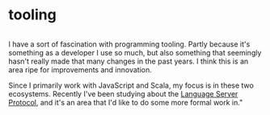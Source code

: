 # tooling

```scala mdoc:percentages:tooling
```

I have a sort of fascination with programming tooling. Partly because it's
something as a developer I use so much, but also something that seemingly hasn't
really made that many changes in the past years. I think this is an area ripe
for improvements and innovation.

Since I primarily work with JavaScript and Scala, my focus is in these two
ecosystems. Recently I've been studying about the [Language Server
Protocol](https://microsoft.github.io/language-server-protocol), and it's an
area that I'd like to do some more formal work in."
